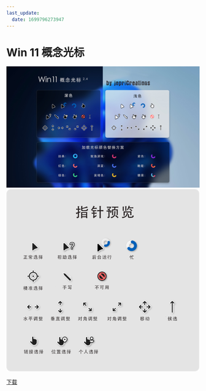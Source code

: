 ```yaml
---
last_update:
  date: 1699796273947
---
```


# Win 11 概念光标

![](11-gainian-2.jpg)
![](11-gainian-3.png)

[下载](<Win11 概念光标.exe> '{"target": "_self", "download": "Win11 概念光标.exe"}')
